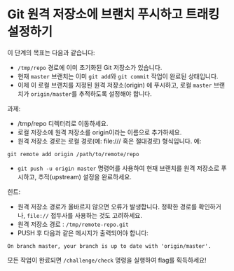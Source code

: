 # Git 원격 저장소에 브랜치 푸시하고 트래킹 설정하기

이 단계의 목표는 다음과 같습니다:
*  ```/tmp/repo``` 경로에 이미 초기화된 Git 저장소가 있습니다.
*  현재 ```master``` 브랜치는 이미 ```git add```와 ```git commit``` 작업이 완료된 상태입니다.
*  이제 이 로컬 브랜치를 지정된 원격 저장소(origin) 에 푸시하고, 로컬 ```master``` 브랜치가 ```origin/master```를 추적하도록 설정해야 합니다.

과제: 
*  /tmp/repo 디렉터리로 이동하세요.
*  로컬 저장소에 원격 저장소를 origin이라는 이름으로 추가하세요.
*  원격 저장소 경로는 로컬 경로(예: file:/// 혹은 절대경로) 형식입니다.
예: 
```
git remote add origin /path/to/remote/repo
```

*  ```git push -u origin master``` 명령어를 사용하여 현재 브랜치를 원격 저장소로 푸시하고, 추적(upstream) 설정을 완료하세요.

힌트:
*  원격 저장소 경로가 올바르지 않으면 오류가 발생합니다. 정확한 경로를 확인하거나, ```file://``` 접두사를 사용하는 것도 고려하세요.
*  원격 저장소 경로 : ```/tmp/remote-repo.git```
*  PUSH 후 다음과 같은 메시지가 출력되어야 합니다:
```
On branch master, your branch is up to date with 'origin/master'.
```

모든 작업이 완료되면 ```/challenge/check``` 명령을 실행하여 flag를 획득하세요!
